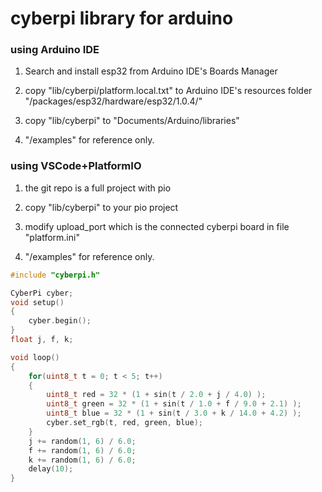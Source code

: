 # cyberpi library for arduino

### using Arduino IDE
1. Search and install esp32 from Arduino IDE's Boards Manager

2. copy "lib/cyberpi/platform.local.txt" to Arduino IDE's resources folder "/packages/esp32/hardware/esp32/1.0.4/"

3. copy "lib/cyberpi" to "Documents/Arduino/libraries"

4. "/examples" for reference only.

### using VSCode+PlatformIO
1. the git repo is a full project with pio
 
2. copy "lib/cyberpi" to your pio project
 
3. modify upload_port which is the connected cyberpi board in file "platform.ini"

4. "/examples" for reference only.


```c++
#include "cyberpi.h"

CyberPi cyber;
void setup()
{
    cyber.begin();
}
float j, f, k;

void loop()
{ 
    for(uint8_t t = 0; t < 5; t++)
    {
        uint8_t red	= 32 * (1 + sin(t / 2.0 + j / 4.0) );
        uint8_t green = 32 * (1 + sin(t / 1.0 + f / 9.0 + 2.1) );
        uint8_t blue = 32 * (1 + sin(t / 3.0 + k / 14.0 + 4.2) );
        cyber.set_rgb(t, red, green, blue);
    }
    j += random(1, 6) / 6.0;
    f += random(1, 6) / 6.0;
    k += random(1, 6) / 6.0;
    delay(10);
}
```

